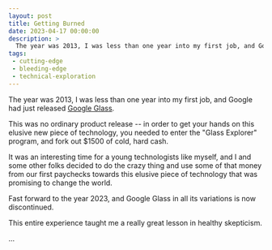 ```yaml
---
layout: post
title: Getting Burned
date: 2023-04-17 00:00:00
description: >
  The year was 2013, I was less than one year into my first job, and Google had just released Google Glass.
tags:
 - cutting-edge
 - bleeding-edge
 - technical-exploration
---
```


The year was 2013, I was less than one year into my first job, and Google had just released
[Google Glass](https://en.wikipedia.org/wiki/Google_Glass).

This was no ordinary product release -- in order to get your hands on this elusive new piece of technology, you needed
to enter the "Glass Explorer" program, and fork out $1500 of cold, hard cash.

It was an interesting time for a young technologists like myself, and I and some other folks decided to do the crazy
thing and use some of that money from our first paychecks towards this elusive piece of technology that was promising to
change the world.

Fast forward to the year 2023, and Google Glass in all its variations is now discontinued.

This entire experience taught me a really great lesson in healthy skepticism.

...
